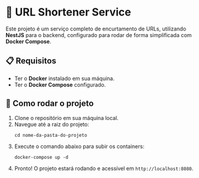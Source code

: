 <!DOCTYPE html>
<html lang="en">
<head>
    <meta charset="UTF-8">
    <meta name="viewport" content="width=device-width, initial-scale=1.0">
</head>
<body>
    <h1>🌟 URL Shortener Service</h1>
    <p>
        Este projeto é um serviço completo de encurtamento de URLs, utilizando <strong>NestJS</strong> para o backend, 
        configurado para rodar de forma simplificada com <strong>Docker Compose</strong>.
    </p>
    <h2>📋 Requisitos</h2>
    <ul>
        <li>Ter o <strong>Docker</strong> instalado em sua máquina.</li>
        <li>Ter o <strong>Docker Compose</strong> configurado.</li>
    </ul>
    <h2>🚀 Como rodar o projeto</h2>
    <ol>
        <li>Clone o repositório em sua máquina local.</li>
        <li>Navegue até a raiz do projeto:</li>
        <pre><code>cd nome-da-pasta-do-projeto</code></pre>
        <li>Execute o comando abaixo para subir os containers:</li>
        <pre><code>docker-compose up -d</code></pre>
        <li>Pronto! O projeto estará rodando e acessível em <code>http://localhost:8080</code>.</li>
    </ol>
</body>
</html>

